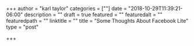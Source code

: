 +++
author = "karl taylor"
categories = [""]
date = "2018-10-29T11:39:21-06:00"
description = ""
draft = true
featured = ""
featuredalt = ""
featuredpath = ""
linktitle = ""
title = "Some Thoughts About Facebook Lite"
type = "post"

+++
